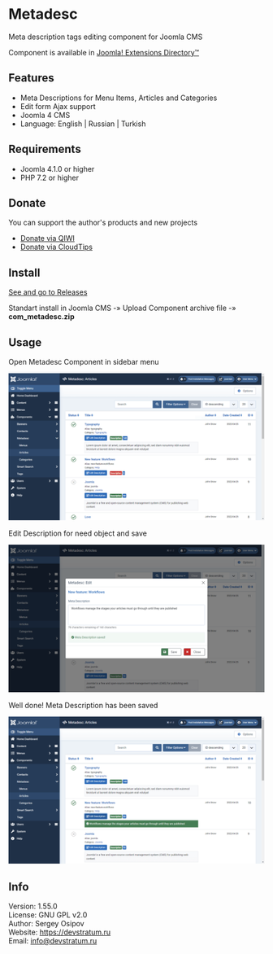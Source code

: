 # Metadesc

Meta description tags editing component for Joomla CMS

Сomponent is available in [Joomla! Extensions Directory™](https://extensions.joomla.org/extension/metadesc/)

## Features

* Meta Descriptions for Menu Items, Articles and Categories
* Edit form Ajax support
* Joomla 4 CMS
* Language: English | Russian | Turkish

## Requirements

* Joomla 4.1.0 or higher
* PHP 7.2 or higher

## Donate

You can support the author's products and new projects

* [Donate via QIWI](https://my.qiwi.com/Sergei-OGTEJOc8mG)
* [Donate via CloudTips](https://pay.cloudtips.ru/p/1daecc1f)

## Install

[See and go to Releases](https://github.com/devstratum/metadesc/releases)

Standart install in Joomla CMS -» Upload Component archive file -» **com_metadesc.zip**

## Usage

Open Metadesc Component in sidebar menu

![com_metadesc_01](https://github.com/devstratum/metadesc/blob/main/com_metadesc_01.png)

Edit Description for need object and save

![com_metadesc_02](https://github.com/devstratum/metadesc/blob/main/com_metadesc_02.png)

Well done! Meta Description has been saved

![com_metadesc_03](https://github.com/devstratum/metadesc/blob/main/com_metadesc_03.png)

## Info

Version: 1.55.0  
License: GNU GPL v2.0  
Author: Sergey Osipov  
Website: https://devstratum.ru  
Email: info@devstratum.ru
